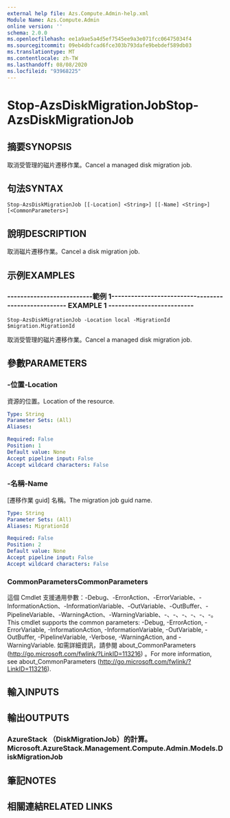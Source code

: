 ```yaml
---
external help file: Azs.Compute.Admin-help.xml
Module Name: Azs.Compute.Admin
online version: ''
schema: 2.0.0
ms.openlocfilehash: ee1a9ae5a4d5ef7545ee9a3e071fcc06475034f4
ms.sourcegitcommit: 09eb4dbfcad6fce303b793dafe9bebdef589db03
ms.translationtype: MT
ms.contentlocale: zh-TW
ms.lasthandoff: 08/08/2020
ms.locfileid: "93968225"
---
```

# <span data-ttu-id="099fe-101">Stop-AzsDiskMigrationJob</span><span class="sxs-lookup"><span data-stu-id="099fe-101">Stop-AzsDiskMigrationJob</span></span>

## <span data-ttu-id="099fe-102">摘要</span><span class="sxs-lookup"><span data-stu-id="099fe-102">SYNOPSIS</span></span>
<span data-ttu-id="099fe-103">取消受管理的磁片遷移作業。</span><span class="sxs-lookup"><span data-stu-id="099fe-103">Cancel a managed disk migration job.</span></span>

## <span data-ttu-id="099fe-104">句法</span><span class="sxs-lookup"><span data-stu-id="099fe-104">SYNTAX</span></span>

```
Stop-AzsDiskMigrationJob [[-Location] <String>] [[-Name] <String>] [<CommonParameters>]
```

## <span data-ttu-id="099fe-105">說明</span><span class="sxs-lookup"><span data-stu-id="099fe-105">DESCRIPTION</span></span>
<span data-ttu-id="099fe-106">取消磁片遷移作業。</span><span class="sxs-lookup"><span data-stu-id="099fe-106">Cancel a disk migration job.</span></span>

## <span data-ttu-id="099fe-107">示例</span><span class="sxs-lookup"><span data-stu-id="099fe-107">EXAMPLES</span></span>

### <span data-ttu-id="099fe-108">--------------------------範例 1--------------------------</span><span class="sxs-lookup"><span data-stu-id="099fe-108">-------------------------- EXAMPLE 1 --------------------------</span></span>
```
Stop-AzsDiskMigrationJob -Location local -MigrationId $migration.MigrationId
```

<span data-ttu-id="099fe-109">取消受管理的磁片遷移作業。</span><span class="sxs-lookup"><span data-stu-id="099fe-109">Cancel a managed disk migration job.</span></span>

## <span data-ttu-id="099fe-110">參數</span><span class="sxs-lookup"><span data-stu-id="099fe-110">PARAMETERS</span></span>

### <span data-ttu-id="099fe-111">-位置</span><span class="sxs-lookup"><span data-stu-id="099fe-111">-Location</span></span>
<span data-ttu-id="099fe-112">資源的位置。</span><span class="sxs-lookup"><span data-stu-id="099fe-112">Location of the resource.</span></span>

```yaml
Type: String
Parameter Sets: (All)
Aliases: 

Required: False
Position: 1
Default value: None
Accept pipeline input: False
Accept wildcard characters: False
```

### <span data-ttu-id="099fe-113">-名稱</span><span class="sxs-lookup"><span data-stu-id="099fe-113">-Name</span></span>
<span data-ttu-id="099fe-114">[遷移作業 guid] 名稱。</span><span class="sxs-lookup"><span data-stu-id="099fe-114">The migration job guid name.</span></span>

```yaml
Type: String
Parameter Sets: (All)
Aliases: MigrationId

Required: False
Position: 2
Default value: None
Accept pipeline input: False
Accept wildcard characters: False
```

### <span data-ttu-id="099fe-115">CommonParameters</span><span class="sxs-lookup"><span data-stu-id="099fe-115">CommonParameters</span></span>
<span data-ttu-id="099fe-116">這個 Cmdlet 支援通用參數：-Debug、-ErrorAction、-ErrorVariable、-InformationAction、-InformationVariable、-OutVariable、-OutBuffer、-PipelineVariable、-WarningAction、-WarningVariable、-、-、-、-、-、-。</span><span class="sxs-lookup"><span data-stu-id="099fe-116">This cmdlet supports the common parameters: -Debug, -ErrorAction, -ErrorVariable, -InformationAction, -InformationVariable, -OutVariable, -OutBuffer, -PipelineVariable, -Verbose, -WarningAction, and -WarningVariable.</span></span> <span data-ttu-id="099fe-117">如需詳細資訊，請參閱 about_CommonParameters (http://go.microsoft.com/fwlink/?LinkID=113216) 。</span><span class="sxs-lookup"><span data-stu-id="099fe-117">For more information, see about_CommonParameters (http://go.microsoft.com/fwlink/?LinkID=113216).</span></span>

## <span data-ttu-id="099fe-118">輸入</span><span class="sxs-lookup"><span data-stu-id="099fe-118">INPUTS</span></span>

## <span data-ttu-id="099fe-119">輸出</span><span class="sxs-lookup"><span data-stu-id="099fe-119">OUTPUTS</span></span>

### <span data-ttu-id="099fe-120">AzureStack （DiskMigrationJob）的計算。</span><span class="sxs-lookup"><span data-stu-id="099fe-120">Microsoft.AzureStack.Management.Compute.Admin.Models.DiskMigrationJob</span></span>

## <span data-ttu-id="099fe-121">筆記</span><span class="sxs-lookup"><span data-stu-id="099fe-121">NOTES</span></span>

## <span data-ttu-id="099fe-122">相關連結</span><span class="sxs-lookup"><span data-stu-id="099fe-122">RELATED LINKS</span></span>

